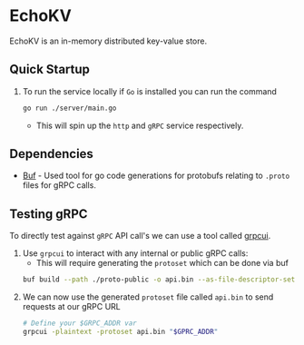 # EchoKV

EchoKV is an in-memory distributed key-value store.

## Quick Startup

1. To run the service locally if `Go` is installed you can run the command
   ```bash
   go run ./server/main.go
   ```
   - This will spin up the `http` and `gRPC` service respectively.

## Dependencies

- [Buf](https://buf.build/docs/cli/installation/#__tabbed_1_1) - Used tool for go code generations for protobufs relating to `.proto` files for gRPC calls.

## Testing gRPC

To directly test against `gRPC` API call's we can use a tool called [grpcui](https://github.com/fullstorydev/grpcui?tab=readme-ov-file#installation).

1. Use `grpcui` to interact with any internal or public gRPC calls:
   - This will require generating the `protoset` which can be done via buf
   ```bash
   buf build --path ./proto-public -o api.bin --as-file-descriptor-set
   ```
1. We can now use the generated `protoset` file called `api.bin` to send requests at our gRPC URL
   ```bash
   # Define your $GRPC_ADDR var
   grpcui -plaintext -protoset api.bin "$GPRC_ADDR"
   ```
